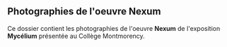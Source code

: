 ## Photographies de l'oeuvre Nexum ##

Ce dossier contient les photographies de l'oeuvre **Nexum** de l'exposition **Mycélium** présentée au Collège Montmorency.
